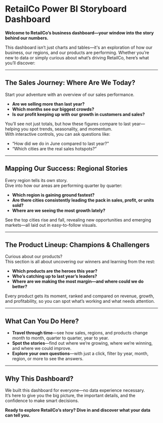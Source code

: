 # RetailCo Power BI Storyboard Dashboard

**Welcome to RetailCo’s business dashboard—your window into the story behind our numbers.**

This dashboard isn’t just charts and tables—it's an exploration of how our business, our regions, and our products are performing. Whether you’re new to data or simply curious about what’s driving RetailCo, here’s what you’ll discover:

---

## The Sales Journey: Where Are We Today?

Start your adventure with an overview of our sales performance.  
- **Are we selling more than last year?**
- **Which months see our biggest crowds?**
- **Is our profit keeping up with our growth in customers and sales?**

You’ll see not just totals, but how these figures compare to last year—helping you spot trends, seasonality, and momentum.  
With interactive controls, you can ask questions like:  
- “How did we do in June compared to last year?”  
- “Which cities are the real sales hotspots?”

---

## Mapping Our Success: Regional Stories

Every region tells its own story.  
Dive into how our areas are performing quarter by quarter:
- **Which region is gaining ground fastest?**
- **Are there cities consistently leading the pack in sales, profit, or units sold?**
- **Where are we seeing the most growth lately?**

See the top cities rise and fall, revealing new opportunities and emerging markets—all laid out in easy-to-follow visuals.

---

## The Product Lineup: Champions & Challengers

Curious about our products?  
This section is all about uncovering our winners and learning from the rest:
- **Which products are the heroes this year?**
- **Who’s catching up to last year’s leaders?**
- **Where are we making the most margin—and where could we do better?**

Every product gets its moment, ranked and compared on revenue, growth, and profitability, so you can spot what’s working and what needs attention.

---

## What Can You Do Here?

- **Travel through time**—see how sales, regions, and products change month to month, quarter to quarter, year to year.
- **Spot the stories**—find out where we’re growing, where we’re winning, and where we could improve.
- **Explore your own questions**—with just a click, filter by year, month, region, or more to see the answers.

---

## Why This Dashboard?

We built this dashboard for everyone—no data experience necessary.  
It’s here to give you the big picture, the important details, and the confidence to make smart decisions.

**Ready to explore RetailCo’s story? Dive in and discover what your data can tell you.**
